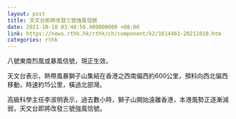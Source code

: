 ```yaml
---
layout: post
title: 天文台即將改發三號強風信號
date: 2021-10-10 03:48:56.000000000 +08:00
link: https://news.rthk.hk/rthk/ch/component/k2/1614461-20211010.htm
categories: rthk
---
```


八號東南烈風或暴風信號，現正生效。

天文台表示，熱帶風暴獅子山集結在香港之西南偏西約600公里，預料向西北偏西移動，時速約15公里，橫過北部灣。

高級科學主任李淑明表示，過去數小時，獅子山開始遠離香港，本港風勢正逐漸減弱，天文台即將改發三號強風信號。

